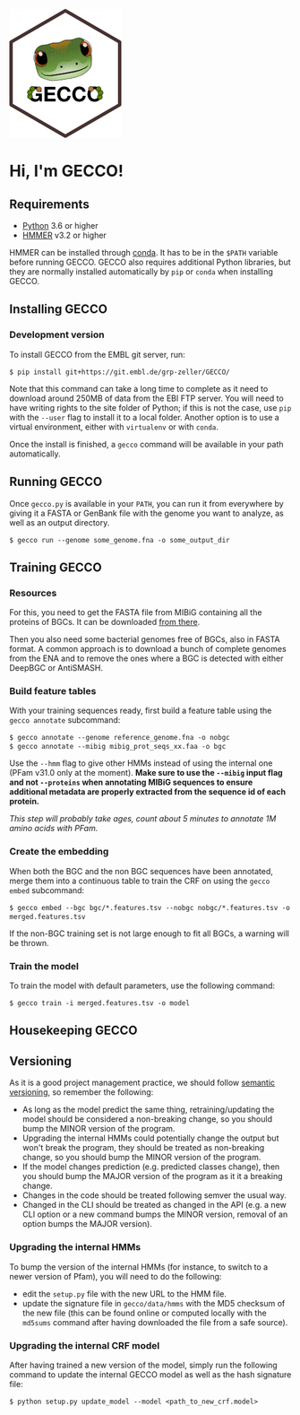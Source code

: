 ![](static/gecco.png)

# Hi, I'm GECCO!


## Requirements

* [Python](https://www.python.org/downloads/) 3.6 or higher
* [HMMER](http://hmmer.org/) v3.2 or higher

HMMER can be installed through [conda](https://anaconda.org/). It has to
be in the `$PATH` variable before running GECCO. GECCO also requires
additional Python libraries, but they are normally installed automatically
by `pip` or `conda` when installing GECCO.


## Installing GECCO

### Development version

To install GECCO from the EMBL git server, run:
```console
$ pip install git+https://git.embl.de/grp-zeller/GECCO/
```

Note that this command can take a long time to complete as it need to download
around 250MB of data from the EBI FTP server. You will need to have writing
rights to the site folder of Python; if this is not the case, use `pip` with
the `--user` flag to install it to a local folder. Another option is to use
a virtual environment, either with `virtualenv` or with `conda`.

Once the install is finished, a `gecco` command will be available in your path
automatically.


## Running GECCO

Once `gecco.py` is available in your `PATH`, you can run it from everywhere by
giving it a FASTA or GenBank file with the genome you want to analyze, as well
as an output directory.

```console
$ gecco run --genome some_genome.fna -o some_output_dir
```


## Training GECCO

### Resources

For this, you need to get the FASTA file from MIBiG containing all the proteins
of BGCs. It can be downloaded [from there](https://mibig.secondarymetabolites.org/download).

Then you also need some bacterial genomes free of BGCs, also in FASTA format. A
common approach is to download a bunch of complete genomes from the ENA and to
remove the ones where a BGC is detected with either DeepBGC or AntiSMASH.


### Build feature tables

With your training sequences ready, first build a feature table using the
`gecco annotate` subcommand:

```console
$ gecco annotate --genome reference_genome.fna -o nobgc
$ gecco annotate --mibig mibig_prot_seqs_xx.faa -o bgc
```

Use the `--hmm` flag to give other HMMs instead of using the internal one
(PFam v31.0 only at the moment). **Make sure to use the `--mibig` input flag
and not `--proteins` when annotating MIBiG sequences to ensure additional
metadata are properly extracted from the sequence id of each protein.**

*This step will probably take ages, count about 5 minutes to annotate
1M amino acids with PFam.*


### Create the embedding

When both the BGC and the non BGC sequences have been annotated, merge them into
a continuous table to train the CRF on using the `gecco embed` subcommand:

```console
$ gecco embed --bgc bgc/*.features.tsv --nobgc nobgc/*.features.tsv -o merged.features.tsv
```

If the non-BGC training set is not large enough to fit all BGCs, a warning will
be thrown.


### Train the model

To train the model with default parameters, use the following command:

```console
$ gecco train -i merged.features.tsv -o model
```



## Housekeeping GECCO


## Versioning

As it is a good project management practice, we should follow
[semantic versioning](https://semver.org/), so remember the following:

* As long as the model predict the same thing, retraining/updating the model
  should be considered a non-breaking change, so you should bump the MINOR
  version of the program.
* Upgrading the internal HMMs could potentially change the output but won't
  break the program, they should be treated as non-breaking change, so you
  should bump the MINOR version of the program.
* If the model changes prediction (e.g. predicted classes change), then you
  should bump the MAJOR version of the program as it it a breaking change.
* Changes in the code should be treated following semver the usual way.
* Changed in the CLI should be treated as changed in the API (e.g. a new
  CLI option or a new command bumps the MINOR version, removal of an option
  bumps the MAJOR version).


### Upgrading the internal HMMs

To bump the version of the internal HMMs (for instance, to switch to a newer
version of Pfam), you will need to do the following:

- edit the `setup.py` file with the new URL to the HMM file.
- update the signature file in `gecco/data/hmms` with the MD5 checksum of the
  new file (this can be found online or computed locally with the `md5sums`
  command after having downloaded the file from a safe source).


### Upgrading the internal CRF model

After having trained a new version of the model, simply run the following command
to update the internal GECCO model as well as the hash signature file:

```console
$ python setup.py update_model --model <path_to_new_crf.model>
```
